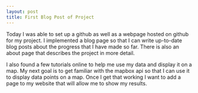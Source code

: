 ```yaml
---
layout: post
title: First Blog Post of Project
---
```


Today I was able to set up a github as well as a webpage hosted on github
for my project. I implemented a blog page so that I can write up-to-date
blog posts about the progress that I have made so far. There is also an
about page that describes the project in more detail.

I also found a few tutorials online to help me use my data and display it 
on a map. My next goal is to get familiar with the mapbox api so that I 
can use it to display data points on a map. Once I get that working I want
to add a page to my website that will allow me to show my results.